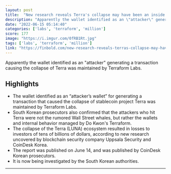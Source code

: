 ```yaml
---
layout: post
title:  "New research reveals Terra's collapse may have been an inside job"
description: "Apparently the wallet identified as an \"attacker\" generating a transaction causing the collapse of Terra was maintained by Terraform Labs."
date: "2022-06-15 05:14:40"
categories: ['labs', 'terraform', 'million']
score: 177
image: "https://i.imgur.com/0fRB1Rt.jpg"
tags: ['labs', 'terraform', 'million']
link: "https://finbold.com/new-research-reveals-terras-collapse-may-have-been-an-inside-job/"
---
```


Apparently the wallet identified as an \"attacker\" generating a transaction causing the collapse of Terra was maintained by Terraform Labs.

## Highlights

- The wallet identified as an “attacker’s wallet” for generating a transaction that caused the collapse of stablecoin project Terra was maintained by Terraform Labs.
- South Korean prosecutors also confirmed that the attackers who hit Terra were not the rumored Wall Street whales, but rather the wallets and internal behavior managed by Do Kwon's Terraform.
- The collapse of the Terra (LUNA) ecosystem resulted in losses to investors of tens of billions of dollars, according to new research uncovered by blockchain security company Uppsala Security and CoinDesk Korea.
- The report was published on June 14, and was published by CoinDesk Korean prosecutors.
- It is now being investigated by the South Korean authorities.

---
